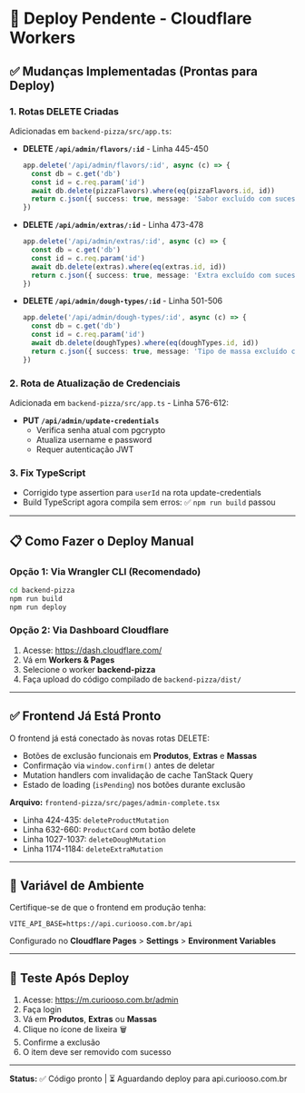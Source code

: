 # 🚀 Deploy Pendente - Cloudflare Workers

## ✅ Mudanças Implementadas (Prontas para Deploy)

### **1. Rotas DELETE Criadas** 
Adicionadas em `backend-pizza/src/app.ts`:

- **DELETE `/api/admin/flavors/:id`** - Linha 445-450
  ```typescript
  app.delete('/api/admin/flavors/:id', async (c) => {
    const db = c.get('db')
    const id = c.req.param('id')
    await db.delete(pizzaFlavors).where(eq(pizzaFlavors.id, id))
    return c.json({ success: true, message: 'Sabor excluído com sucesso' })
  })
  ```

- **DELETE `/api/admin/extras/:id`** - Linha 473-478
  ```typescript
  app.delete('/api/admin/extras/:id', async (c) => {
    const db = c.get('db')
    const id = c.req.param('id')
    await db.delete(extras).where(eq(extras.id, id))
    return c.json({ success: true, message: 'Extra excluído com sucesso' })
  })
  ```

- **DELETE `/api/admin/dough-types/:id`** - Linha 501-506
  ```typescript
  app.delete('/api/admin/dough-types/:id', async (c) => {
    const db = c.get('db')
    const id = c.req.param('id')
    await db.delete(doughTypes).where(eq(doughTypes.id, id))
    return c.json({ success: true, message: 'Tipo de massa excluído com sucesso' })
  })
  ```

### **2. Rota de Atualização de Credenciais**
Adicionada em `backend-pizza/src/app.ts` - Linha 576-612:

- **PUT `/api/admin/update-credentials`**
  - Verifica senha atual com pgcrypto
  - Atualiza username e password
  - Requer autenticação JWT

### **3. Fix TypeScript**
- Corrigido type assertion para `userId` na rota update-credentials
- Build TypeScript agora compila sem erros: ✅ `npm run build` passou

---

## 📋 Como Fazer o Deploy Manual

### **Opção 1: Via Wrangler CLI (Recomendado)**

```bash
cd backend-pizza
npm run build
npm run deploy
```

### **Opção 2: Via Dashboard Cloudflare**

1. Acesse: https://dash.cloudflare.com/
2. Vá em **Workers & Pages**
3. Selecione o worker **backend-pizza**
4. Faça upload do código compilado de `backend-pizza/dist/`

---

## ✅ Frontend Já Está Pronto

O frontend já está conectado às novas rotas DELETE:
- Botões de exclusão funcionais em **Produtos**, **Extras** e **Massas**
- Confirmação via `window.confirm()` antes de deletar
- Mutation handlers com invalidação de cache TanStack Query
- Estado de loading (`isPending`) nos botões durante exclusão

**Arquivo:** `frontend-pizza/src/pages/admin-complete.tsx`
- Linha 424-435: `deleteProductMutation`
- Linha 632-660: `ProductCard` com botão delete
- Linha 1027-1037: `deleteDoughMutation`  
- Linha 1174-1184: `deleteExtraMutation`

---

## 🔧 Variável de Ambiente

Certifique-se de que o frontend em produção tenha:

```env
VITE_API_BASE=https://api.curiooso.com.br/api
```

Configurado no **Cloudflare Pages** > **Settings** > **Environment Variables**

---

## 🧪 Teste Após Deploy

1. Acesse: https://m.curiooso.com.br/admin
2. Faça login
3. Vá em **Produtos**, **Extras** ou **Massas**
4. Clique no ícone de lixeira 🗑️
5. Confirme a exclusão
6. O item deve ser removido com sucesso

---

**Status:** ✅ Código pronto | ⏳ Aguardando deploy para api.curiooso.com.br
